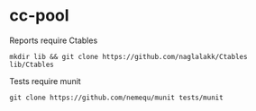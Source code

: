 cc-pool
=======

Reports require Ctables

    mkdir lib && git clone https://github.com/naglalakk/Ctables lib/Ctables

Tests require munit

    git clone https://github.com/nemequ/munit tests/munit
